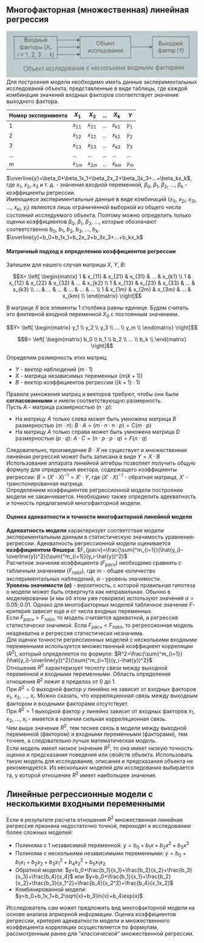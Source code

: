 ## Многофакторная (множественная) линейная регрессия
![Многофакторная линейная регрессия](../Pictures/03_01.%20Многофакторная%20линейная%20регрессия.png)  
Для построения модели необходимо иметь данные экспериментальных исследований объекта, представленные в виде таблицы, где каждой комбинации значений входных факторов соответствует значение выходного фактора.  

| Номер эксперимента | $X_1$    | $X_2$    | ... | $X_k$    | $Y$   |
| ------------------ | -------- | -------- | --- | -------- | ----- |
| 1                  | $x_{11}$ | $x_{21}$ | ... | $x_{k1}$ | $y_1$ |
| 2                  | $x_{12}$ | $x_{22}$ | ... | $x_{k2}$ | $y_2$ |
| 3                  | $x_{13}$ | $x_{23}$ | ... | $x_{k3}$ | $y_3$ |
| ...                | ...      | ...      | ... | ...      | ...   |
| $m$                | $x_{1m}$ | $x_{2m}$ | ... | $x_{km}$ | $y_m$ |
  
$\overline{y}=\beta_0+\beta_1x_1+\beta_2x_2+\beta_3x_3+...+\beta_kx_k$, где $x_1$, $x_2$, $x_3$ и т. д. - значения входной переменной, $\beta_0$, $\beta_1$, $\beta_2$, ..., $\beta_k$ - коэффициенты регрессии.  
Имеющиеся экспериментальные данные в виде комбинаций ($x_{1i}$, $x_{2i}$, $x_{3i}$, ..., $x_{ki}$, $y_i$) являются лишь ограниченной выборкой из общего числа состояний исследуемого объекта. Поэтому можно определить только оценки коэффициентов $\beta_0$, $\beta_1$, $\beta_2$, ..., которые обозначают соответственно $b_0$, $b_1$, $b_2$, $b_3$, ..., $b_k$.  
$\overline{y}=b_0+b_1x_1+b_2x_2+b_3x_3+...+b_kx_k$  
#### Матричный подход к определению коэффициентов регрессии
Запишем для нашего случая матрицы $X$, $Y$, $B$:  
```math
X=
\left[
	\begin{matrix}
	1 & x_{11} & x_{21} & x_{31} & ... & x_{k1} \\
	1 & x_{12} & x_{22} & x_{32} & ... & x_{k2} \\
	1 & x_{13} & x_{23} & x_{33} & ... & x_{k3} \\
	... & ... & ... & ... & ... & ... \\
	1 & x_{1m} & x_{2m} & x_{3m} & ... & x_{km} \\
	\end{matrix} 
\right]
```
В матрице $X$ все элементы 1 столбика равны единице. Будем считать это фиктивной входной переменной $X_0$ с постоянным значением.  
```math
Y=
\left[
	\begin{matrix}
	y_1 \\
	y_2 \\
	y_3 \\
	... \\
	y_m \\
	\end{matrix} 
\right]
```
  
```math
B=
\left[
	\begin{matrix}
	b_0 \\
	b_1 \\
	b_2 \\
	... \\
	b_k \\
	\end{matrix} 
\right]
```
Определим размерность этих матриц:
- $Y$ - вектор наблюдений ($m⋅1$)
- $X$ - матрица независимых переменных ($m(k+1)$)
- $B$ - вектор коэффициентов регрессии ($(k+1)⋅1$)
  
Правила умножения матриц и векторов требуют, чтобы они были **согласованными** и имели соответствующую размерность.  
Пусть $A$ - матрица размерностью $(n⋅p)$:
- На матрицу $A$ только слева может быть умножена матрица $B$ размерностью $(m⋅n)$: $B⋅A=(m⋅n⋅n⋅p)=C(m⋅p)$
- На матрицу $A$ только справа может быть умножена матрица $D$ размерностью $(p⋅q)$: $A⋅C=(n⋅p⋅p⋅q)=F(n⋅q)$
  
Следовательно, произведение $B⋅X$ не существует и множественная линейная регрессия может быть записана в виде $Y=X⋅B$  
Использование аппарата линейной алгебры позволяет получить общую формулу для определения вектора, содержащего коэффициенты регрессии: $B=(X'⋅X)^{-1}=X'⋅Y$, где $(X'⋅X)^{-1}$ - обратная матрица, $X'$ - транспонированная матрица.  
Определением коэффициентов регрессионной модели построение модели не заканчивается. Необходимо также определить адекватность и точность предлагаемой многофакторной модели.
#### Оценка адекватности и точности многофакторной линейной модели
**Адекватность модели** характеризует соответствие модели экспериментальным данным в статистическую значимость уравнения-регрессии. Адекватность регрессионной модели оценивается **коэффициентом Фишера**: $F_{расч}=\frac{\sum{^m_{i=1}}(\hat{y_i}-\overline{y})^2}{\sum{^m_{i=1}}(y_i-\hat{y})^2}$  
Расчетное значение коэффициента ($F_{расч}$) необходимо сравнить с табличным значением ($F_{табл}$), где $m$ - общее количество экспериментальных наблюдений, $\alpha$ - уровень значимости.  
**Уровень значимости ($\alpha$)** - вероятность, с которой правильная гипотеза о модели может быть отвергнута как неправильная. Обычно в моделировании (и мы об этом уже говорили) используют значения $\alpha=0.05; 0.01$. Однако для многофакторных моделей табличное значение $F$-критерия зависит еще и от числа входных переменных.  
Если $F_{расч}>F_{табл}$, то модель считается адекватной, а регрессия статистически значимой. Если $F_{расч}<F_{табл}$, то регрессионная модель неадекватна и регрессия статистически незначима.  
Для оценки точности регрессионных моделей с несколькими входными переменными используется множественный коэффициент корреляции ($R^2$), который определяется по формуле: $R^2=\frac{\sum{^m_{i=1}}(\hat{y_i}-\overline{y})^2}{\sum{^m_{i=1}}(y_i-\hat{y})^2}$  
Отношение $R^2$ характеризует тесноту связи между выходной переменной и входными переменными. Область определения отношения $R^2$ лежит в пределах от 0 до 1.  
При $R^2=0$ выходной фактор $y$ линейно не зависит от входных факторов $x_1$, $x_2$, ..., $x_i$. Можно сказать, что корреляционная связь между выходным фактором и входными факторами отсутствует.  
При $R^2=1$ выходной фактор $y$ линейно зависит от входных факторов $x_1$, $x_2$, ..., $x_i$ - имеется в наличии сильная корреляционная связь.  
Чем выше значение $R^2$, тем теснее связь в модели между выходной переменной (фактором) и входными переменными (факторами), тем точнее, а следовательно лучше математическая модель.  
Если модель имеет низкое значение $R^2$, то она имеет низкую точность оценки и предсказания поведения или свойств объекта. Использовать такую модель для исследования, описания и предсказания объекта не рекомендуется. Из нескольких моделей для исследования выбирается та, у которой отношение $R^2$ имеет наибольшее значение.
## Линейные регрессионные модели с несколькими входными переменными
Если в результате расчета отношения $R^2$ множественная линейная регрессия признана недостаточно точной, переходят к исследованию более сложных моделей:
- Полинома с 1 независимой переменной: $y=b_0+b_1x+b_2x^2+b_3x^3$
- Полинома с несколькими независимыми переменными: $y=b_0+b_1x_1+b_2x_2+b_3x_1^2+b_4x_2^2+b_5x_1x_2$
- Обратной модели: $y=b_0+\frac{b_1}{x_1}+\frac{b_2}{x_2}+\frac{b_3}{x_3}+\frac{b_4}{x_4}$ или $y=b_0+\frac{b_1}{x_1}+\frac{b_2}{x_2}+\frac{b_3}{x_1^2}+\frac{b_4}{x_2^2}+\frac{b_4}{x_1x_2}$
- Комбинированной модели: $y=b_0+b_1x_1+b_2\sqrt{x}+b_3\ln{x}+b_4\exp(x)$ 
  
Исследователь сам может предложить вид многофакторной модели на основе анализа априорной информации. Оценка коэффициентов регрессии, критерия адекватности модели и множественного коэффициента корреляции осуществляется по формулам, рассмотренным ранее для "классической" множественной регрессии.